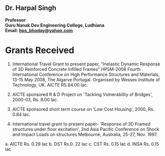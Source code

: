 ## Dr. Harpal Singh
**Professor**  
**Guru Nanak Dev Engineering College, Ludhiana**  
**Email: hps_bhoday@yahoo.com**

# Grants Received
1.	International Travel Grant to present paper, "Inelastic Dynamic Response of 3D Reinforced 	Concrete Infilled Frames" HPSM-2008 Fourth International Conference on High Performance 	Structures and Materials, 13-15 May 2008, The Algarve Portugal. Organised by Wessex Institute of 	Technology, UK.
		AICTE				RS.84.00 lac.

2.	AICTE sponsored R & D Project on 'Tackling Vulnerability of Bridges', 2000-03, Rs. 8.00 lac.
3.	AICTE sponsored short term course on 'Low Cost Housing', 2000, Rs. 0.84 lac.
4.	International travel grant to present paper- 'Response of 3D Framed structures under floor excitation', 2nd Asia Pacific Conference on Shock and Impact Loads on structures Melbourne, Australia, 25-27, Nov. 1997.

  a.	AICTE		Rs. 0.29 lac
  b. 	DST			Rs.0. 22 lac
  c. 	CST			Rs. 0.15 lac
  d.	INSA		Rs. 0.15 lac
